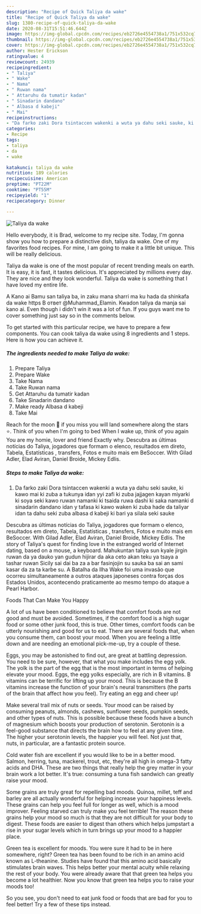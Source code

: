 ```yaml
---
description: "Recipe of Quick Taliya da wake"
title: "Recipe of Quick Taliya da wake"
slug: 1380-recipe-of-quick-taliya-da-wake
date: 2020-08-31T15:51:46.644Z
image: https://img-global.cpcdn.com/recipes/eb2726e4554738a1/751x532cq70/taliya-da-wake-recipe-main-photo.jpg
thumbnail: https://img-global.cpcdn.com/recipes/eb2726e4554738a1/751x532cq70/taliya-da-wake-recipe-main-photo.jpg
cover: https://img-global.cpcdn.com/recipes/eb2726e4554738a1/751x532cq70/taliya-da-wake-recipe-main-photo.jpg
author: Hester Erickson
ratingvalue: 4
reviewcount: 24939
recipeingredient:
- " Taliya"
- " Wake"
- " Nama"
- " Ruwan nama"
- " Attaruhu da tumatir kadan"
- " Sinadarin dandano"
- " Albasa d kabeji"
- " Mai"
recipeinstructions:
- "Da farko zaki Dora tsintaccen wakenki a wuta ya dahu seki sauke, ki kawo mai ki zuba a tukunya idan yyi zafi ki zuba jajjagen kayan miyarki ki soya seki kawo ruwan namanki ki tsaida ruwa dashi ki saka namanki d sinadarin dandano idan y tafasa ki kawo waken ki zuba hade da taliyar idan ta dahu seki zuba albasa d kabeji ki bari ya silala seki sauke"
categories:
- Recipe
tags:
- taliya
- da
- wake

katakunci: taliya da wake 
nutrition: 189 calories
recipecuisine: American
preptime: "PT22M"
cooktime: "PT55M"
recipeyield: "1"
recipecategory: Dinner

---
```



![Taliya da wake](https://img-global.cpcdn.com/recipes/eb2726e4554738a1/751x532cq70/taliya-da-wake-recipe-main-photo.jpg)

Hello everybody, it is Brad, welcome to my recipe site. Today, I'm gonna show you how to prepare a distinctive dish, taliya da wake. One of my favorites food recipes. For mine, I am going to make it a little bit unique. This will be really delicious.

Taliya da wake is one of the most popular of recent trending meals on earth. It is easy, it is fast, it tastes delicious. It's appreciated by millions every day. They are nice and they look wonderful. Taliya da wake is something that I have loved my entire life.

A Kano ai Bamu san taliya ba, in zaku mana sharri ma ku hada da shinkafa da wake https В ответ @Muhammad_Elamin. Kwadon taliya da manja sai kano ai. Even though i didn&#39;t win it was a lot of fun. If you guys want me to cover something just say so in the comments below.


To get started with this particular recipe, we have to prepare a few components. You can cook taliya da wake using 8 ingredients and 1 steps. Here is how you can achieve it.

<!--inarticleads1-->

##### The ingredients needed to make Taliya da wake:

1. Prepare  Taliya
1. Prepare  Wake
1. Take  Nama
1. Take  Ruwan nama
1. Get  Attaruhu da tumatir kadan
1. Take  Sinadarin dandano
1. Make ready  Albasa d kabeji
1. Take  Mai


Reach for the moon 🌙 if you miss you will land somewhere along the stars ⭐. Think of you when I&#39;m going to bed When I wake up, think of you again You are my homie, lover and friend Exactly why. Descubra as últimas notícias do Taliya, jogadores que formam o elenco, resultados em direto, Tabela, Estatísticas , transfers, Fotos e muito mais em BeSoccer. With Gilad Adler, Elad Aviran, Daniel Broide, Mickey Edlis. 

<!--inarticleads2-->

##### Steps to make Taliya da wake:

1. Da farko zaki Dora tsintaccen wakenki a wuta ya dahu seki sauke, ki kawo mai ki zuba a tukunya idan yyi zafi ki zuba jajjagen kayan miyarki ki soya seki kawo ruwan namanki ki tsaida ruwa dashi ki saka namanki d sinadarin dandano idan y tafasa ki kawo waken ki zuba hade da taliyar idan ta dahu seki zuba albasa d kabeji ki bari ya silala seki sauke


Descubra as últimas notícias do Taliya, jogadores que formam o elenco, resultados em direto, Tabela, Estatísticas , transfers, Fotos e muito mais em BeSoccer. With Gilad Adler, Elad Aviran, Daniel Broide, Mickey Edlis. The story of Taliya&#39;s quest for finding love in the estranged world of Internet dating, based on a mouse, a keyboard. Mahukuntan taliya sun kyale jirgin ruwan da ya dauko yan gudun hijirar da aka ceto akan teku ya tsaya a tashar ruwan Sicily sai dai ba za a bar fasinjojin su sauka ba sai an sami kasar da za ta karbe su. A Batalha da Ilha Wake foi uma invasão que ocorreu simultaneamente a outros ataques japoneses contra forças dos Estados Unidos, acontecendo praticamente ao mesmo tempo do ataque a Pearl Harbor. 

Foods That Can Make You Happy


A lot of us have been conditioned to believe that comfort foods are not good and must be avoided. Sometimes, if the comfort food is a high sugar food or some other junk food, this is true. Other times, comfort foods can be utterly nourishing and good for us to eat. There are several foods that, when you consume them, can boost your mood. When you are feeling a little down and are needing an emotional pick-me-up, try a couple of these.

Eggs, you may be astonished to find out, are great at battling depression. You need to be sure, however, that what you make includes the egg yolk. The yolk is the part of the egg that is the most important in terms of helping elevate your mood. Eggs, the egg yolks especially, are rich in B vitamins. B vitamins can be terrific for lifting up your mood. This is because the B vitamins increase the function of your brain's neural transmitters (the parts of the brain that affect how you feel). Try eating an egg and cheer up!

Make several trail mix of nuts or seeds. Your mood can be raised by consuming peanuts, almonds, cashews, sunflower seeds, pumpkin seeds, and other types of nuts. This is possible because these foods have a bunch of magnesium which boosts your production of serotonin. Serotonin is a feel-good substance that directs the brain how to feel at any given time. The higher your serotonin levels, the happier you will feel. Not just that, nuts, in particular, are a fantastic protein source.

Cold water fish are excellent if you would like to be in a better mood. Salmon, herring, tuna, mackerel, trout, etc, they're all high in omega-3 fatty acids and DHA. These are two things that really help the grey matter in your brain work a lot better. It's true: consuming a tuna fish sandwich can greatly raise your mood. 

Some grains are truly great for repelling bad moods. Quinoa, millet, teff and barley are all actually wonderful for helping increase your happiness levels. These grains can help you feel full for longer as well, which is a mood improver. Feeling starved can truly make you feel terrible! The reason these grains help your mood so much is that they are not difficult for your body to digest. These foods are easier to digest than others which helps jumpstart a rise in your sugar levels which in turn brings up your mood to a happier place.

Green tea is excellent for moods. You were sure it had to be in here somewhere, right? Green tea has been found to be rich in an amino acid known as L-theanine. Studies have found that this amino acid basically stimulates brain waves. This helps better your mental acuity while relaxing the rest of your body. You were already aware that that green tea helps you become a lot healthier. Now you know that green tea helps you to raise your moods too!

So you see, you don't need to eat junk food or foods that are bad for you to feel better! Try  a few  of  these  tips  instead.

